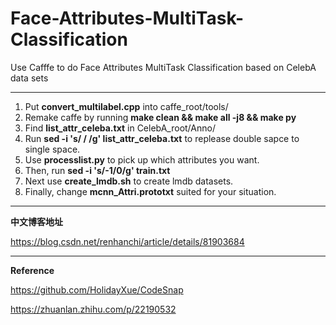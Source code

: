 # Face-Attributes-MultiTask-Classification
Use Cafffe to do Face Attributes MultiTask Classification based on CelebA data sets

----
1. Put **convert_multilabel.cpp** into caffe_root/tools/
2. Remake caffe by running **make clean && make all -j8 && make py**
3. Find **list_attr_celeba.txt** in CelebA_root/Anno/
4. Run **sed -i 's/  / /g' list_attr_celeba.txt** to replease double sapce to single space.
5. Use **processlist.py** to pick up which attributes you want.
6. Then, run **sed -i 's/-1/0/g' train.txt**
7. Next use **create_lmdb.sh** to create lmdb datasets.
8. Finally, change **mcnn_Attri.prototxt** suited for your situation.
----

**中文博客地址**

https://blog.csdn.net/renhanchi/article/details/81903684

----

**Reference**

https://github.com/HolidayXue/CodeSnap

https://zhuanlan.zhihu.com/p/22190532
